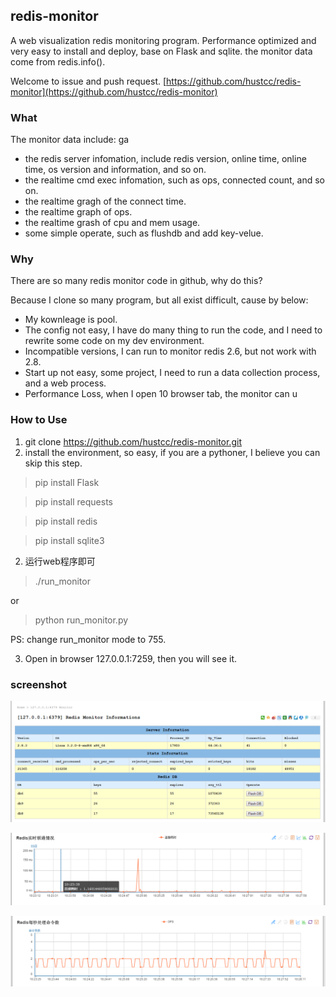 ## redis-monitor ##

A web visualization redis monitoring program. Performance optimized and very easy to install and deploy, base on Flask and sqlite. the monitor data come from redis.info().

Welcome to issue and push request. [https://github.com/hustcc/redis-monitor](https://github.com/hustcc/redis-monitor) 

### What ###

The monitor data include: ga

 - the redis server infomation, include redis version, online time, online time, os version and information, and so on.
 - the realtime cmd exec infomation, such as ops, connected count, and so on.
 - the realtime gragh of the connect time.
 - the realtime graph of ops.
 - the realtime grash of cpu and mem usage.
 - some simple operate, such as flushdb and add key-velue.
 
 
### Why ###

There are so many redis monitor code in github, why do this?

Because I clone so many program, but all exist difficult, cause by below:

 - My kownleage is pool.
 - The config not easy, I have do many thing to run the code, and I need to rewrite some code on my dev environment.
 - Incompatible versions, I can run to monitor redis 2.6, but not work with 2.8.
 - Start up not easy, some project, I need to run a data collection process, and a web process.
 - Performance Loss, when I open 10 browser tab, the monitor can u

### How to Use ###

1. git clone https://github.com/hustcc/redis-monitor.git
2. install the environment, so easy, if you are a pythoner, I believe you can skip this step.

> pip install Flask

> pip install requests

> pip install redis

> pip install sqlite3


2. 运行web程序即可

> ./run_monitor

or

> python run_monitor.py

PS: change run_monitor mode to 755.

3. Open in browser 127.0.0.1:7259, then you will see it.

### screenshot ###

![shot_1](/doc/shot/shot_1.png)

![shot_2](/doc/shot/shot_2.png)

![shot_3](/doc/shot/shot_3.png)

